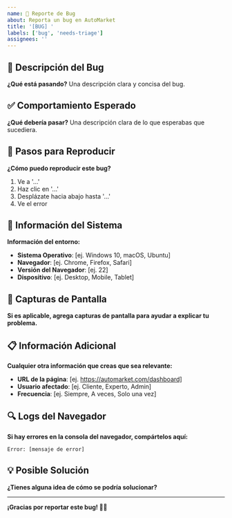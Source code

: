 ```yaml
---
name: 🐛 Reporte de Bug
about: Reporta un bug en AutoMarket
title: '[BUG] '
labels: ['bug', 'needs-triage']
assignees: ''
---
```


## 🐛 Descripción del Bug

**¿Qué está pasando?**
Una descripción clara y concisa del bug.

## ✅ Comportamiento Esperado

**¿Qué debería pasar?**
Una descripción clara de lo que esperabas que sucediera.

## 🔄 Pasos para Reproducir

**¿Cómo puedo reproducir este bug?**

1. Ve a '...'
2. Haz clic en '...'
3. Desplázate hacia abajo hasta '...'
4. Ve el error

## 📱 Información del Sistema

**Información del entorno:**

- **Sistema Operativo**: [ej. Windows 10, macOS, Ubuntu]
- **Navegador**: [ej. Chrome, Firefox, Safari]
- **Versión del Navegador**: [ej. 22]
- **Dispositivo**: [ej. Desktop, Mobile, Tablet]

## 📸 Capturas de Pantalla

**Si es aplicable, agrega capturas de pantalla para ayudar a explicar tu problema.**

## 📋 Información Adicional

**Cualquier otra información que creas que sea relevante:**

- **URL de la página**: [ej. https://automarket.com/dashboard]
- **Usuario afectado**: [ej. Cliente, Experto, Admin]
- **Frecuencia**: [ej. Siempre, A veces, Solo una vez]

## 🔍 Logs del Navegador

**Si hay errores en la consola del navegador, compártelos aquí:**

```
Error: [mensaje de error]
```

## 💡 Posible Solución

**¿Tienes alguna idea de cómo se podría solucionar?**

---

**¡Gracias por reportar este bug! 🐛✨**

